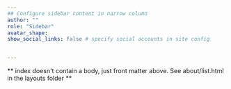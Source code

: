 ```yaml
---
## Configure sidebar content in narrow column
author: ""
role: "Sidebar"
avatar_shape: 
show_social_links: false # specify social accounts in site config


---
```


** index doesn't contain a body, just front matter above.
See about/list.html in the layouts folder **
